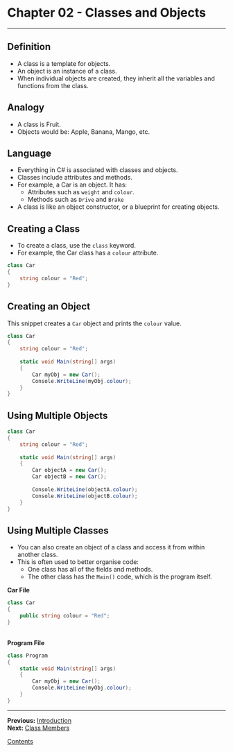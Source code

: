 # Chapter 02 - Classes and Objects

---

## Definition
* A class is a template for objects.
* An object is an instance of a class.
* When individual objects are created, they inherit all the variables and functions from the class.

## Analogy
* A class is Fruit.
* Objects would be: Apple, Banana, Mango, etc.

## Language
* Everything in C# is associated with classes and objects.
* Classes include attributes and methods.
* For example, a Car is an object. It has:
	* Attributes such as `weight` and `colour`.
	* Methods such as `Drive` and `Brake`
* A class is like an object constructor, or a blueprint for creating objects.

## Creating a Class
* To create a class, use the `class` keyword.
* For example, the Car class has a `colour` attribute.

```csharp
class Car
{
	string colour = "Red";
}
```

## Creating an Object
This snippet creates a `Car` object and prints the `colour` value.

```csharp
class Car
{
	string colour = "Red";
	
	static void Main(string[] args)
	{
		Car myObj = new Car();
		Console.WriteLine(myObj.colour);
	}
}
```

## Using Multiple Objects

```csharp
class Car
{
	string colour = "Red";
	
	static void Main(string[] args)
	{
		Car objectA = new Car();
		Car objectB = new Car();
		
		Console.WriteLine(objectA.colour);
		Console.WriteLine(objectB.colour);
	}
}
```

## Using Multiple Classes
* You can also create an object of a class and access it from within another class.
* This is often used to better organise code:
	* One class has all of the fields and methods.
	* The other class has the `Main()` code, which is the program itself.

**Car File**

```csharp
class Car
{
	public string colour = "Red";
}
```

\
**Program File**

```csharp
class Program
{
	static void Main(string[] args)
	{
		Car myObj = new Car();
		Console.WriteLine(myObj.colour);
	}
}
```


---

**Previous:** [Introduction](./01-introduction.md)  
**Next:** [Class Members](./03-members.md)

[Contents](./readme.md)
